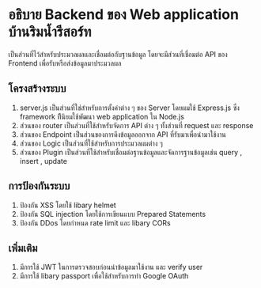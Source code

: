 # อธิบาย Backend ของ Web application บ้านริมน้ำรีสอร์ท

เป็นส่วนที่ไว้สำหรับประมวลผลและเชื่อมต่อกับฐานข้อมูล โดยจะมีส่วนที่เชื่อมต่อ API ของ Frontend เพื่อรับหรือส่งข้อมูลมาประมวลผล

## โครงสร้างระบบ
1. server.js เป็นส่วนที่ใช่สำหรับการตั้งค่าต่าง ๆ ของ Server โดยผมใช้ Express.js ซึ่ง framework ทีีนิยมใช้พัฒนา web application ใน Node.js
2. ส่วนของ router เป็นส่วนที่ใช้สำหรับจัดการ API ต่าง ๆ ทั้งส่วนที่ request และ response
3. ส่วนของ Endpoint เป็นส่วนของการดึงข้อมูลออกจาก API ที่รับมาเพื่อนำมาใช้งาน
4. ส่วนของ Logic เป็นส่วนที่ใช้สำหรับการประมวลผมต่าง ๆ
5. ส่วนของ Plugin เป็นส่วนที่ใช้สำหรับเชื่อมต่อฐานข้อมูลและจัดการฐานข้อมูลเช่น query , insert , update 

## การป้องกันระบบ
1. ป้องกัน XSS โดยใช้ libary helmet
2. ป้องกัน SQL injection โดยใช้การเขียนแบบ Prepared Statements
3. ป้องกัน DDos โดยกำหนด rate limit และ libary CORs

## เพิ่มเติม
1. มีการใช้ JWT ในการตรวจสอบก่อนนำข้อมูลมาใช้งาน และ verify user
2. มีการใช้ libary passport เพื่อใช้สำหรับการทำ Google OAuth
